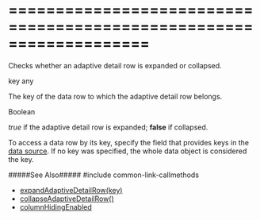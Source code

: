 ===================================================================
===================================================================

<!--shortDescription-->
Checks whether an adaptive detail row is expanded or collapsed.
<!--/shortDescription-->

<!--paramName1-->key<!--/paramName1-->
<!--paramType1-->any<!--/paramType1-->
<!--paramDescription1-->
The key of the data row to which the adaptive detail row belongs.
<!--/paramDescription1-->

<!--returnType-->Boolean<!--/returnType-->
<!--returnDescription-->
*true* if the adaptive detail row is expanded; **false** if collapsed.
<!--/returnDescription-->

<!--fullDescription-->
To access a data row by its key, specify the field that provides keys in the [data source]({basewidgetpath}/Configuration/#dataSource). If no key was specified, the whole data object is considered the key.

#####See Also#####
#include common-link-callmethods
- [expandAdaptiveDetailRow(key)]({basewidgetpath}/Methods/#expandAdaptiveDetailRowkey)
- [collapseAdaptiveDetailRow()]({basewidgetpath}/Methods/#collapseAdaptiveDetailRow)
- [columnHidingEnabled]({basewidgetpath}/Configuration/#columnHidingEnabled)
<!--/fullDescription-->